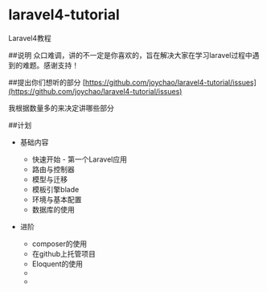 laravel4-tutorial
=================

Laravel4教程

##说明
众口难调，讲的不一定是你喜欢的，旨在解决大家在学习laravel过程中遇到的难题。感谢支持！

##提出你们想听的部分
[https://github.com/joychao/laravel4-tutorial/issues](https://github.com/joychao/laravel4-tutorial/issues)

我根据数量多的来决定讲哪些部分


##计划
 - 基础内容
    - 快速开始 - 第一个Laravel应用
    - 路由与控制器
    - 模型与迁移
    - 模板引擎blade
    - 环境与基本配置
    - 数据库的使用

 - 进阶
    - composer的使用
    - 在github上托管项目
    - Eloquent的使用
    - 
    - 
